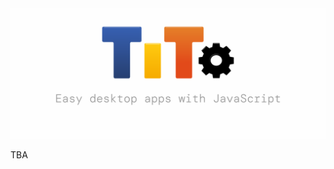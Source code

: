 <picture>
  <source media="(prefers-color-scheme: dark)" srcset="/media/tito_header_dark.png">
  <source media="(prefers-color-scheme: light)" srcset="/media/tito_header_light.png">
  <img alt="_underline header" src="/media/tito_header_light.png">
</picture>

TBA
